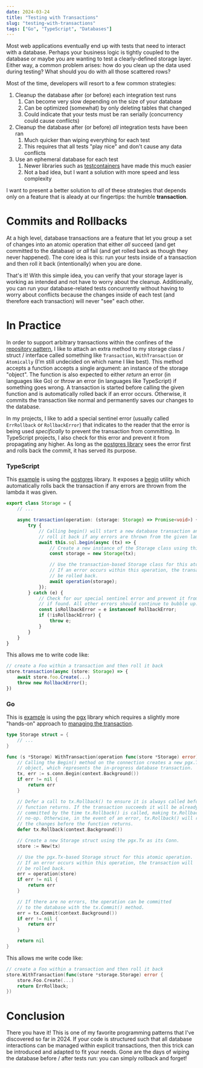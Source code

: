```yaml
---
date: 2024-03-24
title: "Testing with Transactions"
slug: "testing-with-transactions"
tags: ["Go", "TypeScript", "Databases"]
---
```


Most web applications eventually end up with tests that need to interact with a database.
Perhaps your business logic is tightly coupled to the database or maybe you are wanting to test a clearly-defined storage layer.
Either way, a common problem arises: how do you clean up the data used during testing? What should you do with all those scattered rows?

Most of the time, developers will resort to a few common strategies:

1. Cleanup the database after (or before) each integration test runs
   1. Can become very slow depending on the size of your database
   2. Can be optimized (somewhat) by only deleting tables that changed
   3. Could indicate that your tests must be ran serially (concurrency could cause conflicts)
2. Cleanup the database after (or before) _all_ integration tests have been ran
   1. Much quicker than wiping everything for each test
   2. This requires that all tests "play nice" and don't cause any data conflicts
3. Use an ephemeral database for each test
   1. Newer libraries such as [testcontainers](https://golang.testcontainers.org/) have made this much easier
   2. Not a bad idea, but I want a solution with more speed and less complexity

I want to present a better solution to _all_ of these strategies that depends only on a feature that is aleady at our fingertips: the humble **transaction**.

# Commits and Rollbacks

At a high level, database transactions are a feature that let you group a set of changes into an atomic operation that either _all_ succeed (and get committed to the database) or _all_ fail (and get rolled back as though they never happened).
The core idea is this: run your tests inside of a transaction and then roll it back (intentionally) when you are done.

That's it!
With this simple idea, you can verify that your storage layer is working as intended and not have to worry about the cleanup.
Additionally, you can run your database-related tests concurrently without having to worry about conflicts because the changes inside of each test (and therefore each transaction) will never "see" each other.

# In Practice

In order to support arbitrary transactions within the confines of the [repository pattern](https://medium.com/@pererikbergman/repository-design-pattern-e28c0f3e4a30), I like to attach an extra method to my storage class / struct / interface called something like `Transaction`, `WithTransaction` or `Atomically` (I'm still undecided on which name I like best).
This method accepts a function accepts a single argument: an instance of the storage "object".
The function is also expected to either _return_ an error (in languages like Go) or _throw_ an error (in languages like TypeScript) if something goes wrong.
A transaction is started before calling the given function and is automatically rolled back if an error occurs.
Otherwise, it commits the transaction like normal and permanently saves our changes to the database.

In my projects, I like to add a special sentinel error (usually called `ErrRollback` or `RollbackError`) that indicates to the reader that the error is being used _specifically_ to prevent the transaction from committing.
In TypeScript projects, I also check for this error and prevent it from propagating any higher.
As long as the [postgres library](https://github.com/porsager/postgres) sees the error first and rolls back the commit, it has served its purpose.

### TypeScript

This [example](https://github.com/theandrew168/bloggulus-svelte/blob/3c0572d736c2e3d97fa36a56bcbe6b9ec951f254/src/lib/server/storage/storage.ts#L27) is using the [postgres](https://github.com/porsager/postgres) library.
It exposes a [begin](https://github.com/porsager/postgres?tab=readme-ov-file#transactions) utility which automatically rolls back the transaction if any errors are thrown from the lambda it was given.

```ts
export class Storage = {
	// ...

	async transaction(operation: (storage: Storage) => Promise<void>) {
		try {
			// Calling begin() will start a new database transaction and automatically
			// roll it back if any errors are thrown from the given lambda.
			await this.sql.begin(async (tx) => {
				// Create a new instance of the Storage class using this transaction.
				const storage = new Storage(tx);

				// Use the transaction-based Storage class for this atomic operation.
				// If an error occurs within this operation, the transaction will
				// be rolled back.
				await operation(storage);
			});
		} catch (e) {
			// Check for our special sentinel error and prevent it from propagating
			// if found. All other errors should continue to bubble up.
			const isRollbackError = e instanceof RollbackError;
			if (!isRollbackError) {
				throw e;
			}
		}
	}
}
```

This allows me to write code like:

```ts
// create a Foo within a transaction and then roll it back
store.transaction(async (store: Storage) => {
	await store.foo.Create(...)
	throw new RollbackError();
})
```

### Go

This is [example](https://github.com/theandrew168/bloggulus/blob/eba4fee0f7083fe75b56e86bfb9033fe42c11e10/backend/storage/storage.go#L30) is using the [pgx](https://github.com/jackc/pgx) library which requires a slightly more "hands-on" approach to [managing the transaction](https://pkg.go.dev/github.com/jackc/pgx/v5#hdr-Transactions).

```go
type Storage struct = {
	// ...
}

func (s *Storage) WithTransaction(operation func(store *Storage) error) error {
	// Calling the Begin() method on the connection creates a new pgx.Tx
	// object, which represents the in-progress database transaction.
	tx, err := s.conn.Begin(context.Background())
	if err != nil {
		return err
	}

	// Defer a call to tx.Rollback() to ensure it is always called before the
	// function returns. If the transaction succeeds it will be already be
	// committed by the time tx.Rollback() is called, making tx.Rollback() a
	// no-op. Otherwise, in the event of an error, tx.Rollback() will rollback
	// the changes before the function returns.
	defer tx.Rollback(context.Background())

	// Create a new Storage struct using the pgx.Tx as its Conn.
	store := New(tx)

	// Use the pgx.Tx-based Storage struct for this atomic operation.
	// If an error occurs within this operation, the transaction will
	// be rolled back.
	err = operation(store)
	if err != nil {
		return err
	}

	// If there are no errors, the operation can be committed
	// to the database with the tx.Commit() method.
	err = tx.Commit(context.Background())
	if err != nil {
		return err
	}

	return nil
}
```

This allows me write code like:

```go
// create a Foo within a transaction and then roll it back
store.WithTransaction(func(store *storage.Storage) error {
	store.Foo.Create(...)
	return ErrRollback;
})
```

# Conclusion

There you have it!
This is one of my favorite programming patterns that I've discovered so far in 2024.
If your code is structured such that all database interactions can be managed within explicit transactions, then this trick can be introduced and adapted to fit your needs.
Gone are the days of wiping the database before / after tests run: you can simply rollback and forget!
